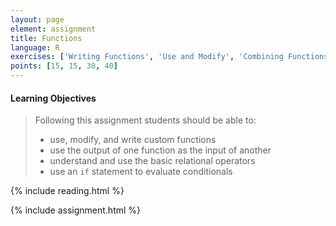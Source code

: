 ```yaml
---
layout: page
element: assignment
title: Functions
language: R
exercises: ['Writing Functions', 'Use and Modify', 'Combining Functions', 'Climate Space Rewrite']
points: [15, 15, 30, 40]
---
```


#### Learning Objectives

> Following this assignment students should be able to:
>
> - use, modify, and write custom functions
> - use the output of one function as the input of another
> - understand and use the basic relational operators
> - use an `if` statement to evaluate conditionals

{% include reading.html %}

{% include assignment.html %}
